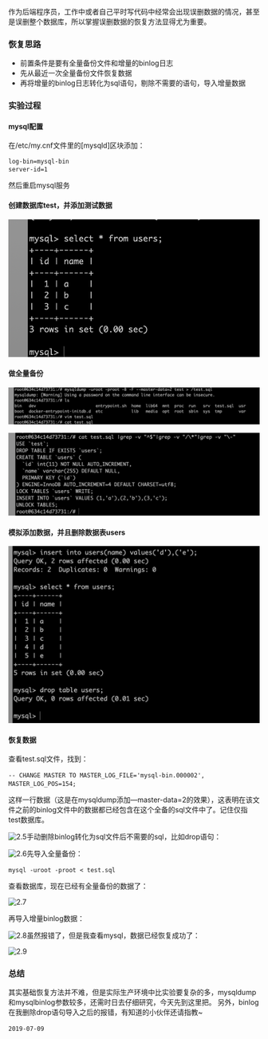 作为后端程序员，工作中或者自己平时写代码中经常会出现误删数据的情况，甚至是误删整个数据库，所以掌握误删数据的恢复方法显得尤为重要。

### 恢复思路

* 前置条件是要有全量备份文件和增量的binlog日志
* 先从最近一次全量备份文件恢复数据
* 再将增量的binlog日志转化为sql语句，剔除不需要的语句，导入增量数据

###  实验过程

#### mysql配置

在/etc/my.cnf文件里的[mysqld]区块添加：

```
log-bin=mysql-bin
server-id=1
```

然后重启mysql服务

#### 创建数据库test，并添加测试数据

![2.1](https://raw.githubusercontent.com/Purelightme/one-day-one-ask/master/images/2.1.png)

#### 做全量备份

![2.2](https://raw.githubusercontent.com/Purelightme/one-day-one-ask/master/images/2.2.png)

![2.3](https://raw.githubusercontent.com/Purelightme/one-day-one-ask/master/images/2.3.png)

#### 模拟添加数据，并且删除数据表users

![2.4](https://raw.githubusercontent.com/Purelightme/one-day-one-ask/master/images/2.4.png)

#### 恢复数据

查看test.sql文件，找到：

```-- CHANGE MASTER TO MASTER_LOG_FILE='mysql-bin.000002', MASTER_LOG_POS=154;```

这样一行数据（这是在mysqldump添加—master-data=2的效果），这表明在该文件之前的binlog文件中的数据都已经包含在这个全备的sql文件中了。记住仅指test数据库。





![2.5](https://raw.githubusercontent.com/Purelightme/one-day-one-ask/master/images/2.5.png)手动删除binlog转化为sql文件后不需要的sql，比如drop语句：



![2.6](https://raw.githubusercontent.com/Purelightme/one-day-one-ask/master/images/2.6.png)先导入全量备份：

```mysql -uroot -proot < test.sql```

查看数据库，现在已经有全量备份的数据了：

![2.7](https://raw.githubusercontent.com/Purelightme/one-day-one-ask/master/images/2.7.png)

再导入增量binlog数据：

![2.8](https://raw.githubusercontent.com/Purelightme/one-day-one-ask/master/images/2.8.png)虽然报错了，但是我查看mysql，数据已经恢复成功了：

![2.9](https://raw.githubusercontent.com/Purelightme/one-day-one-ask/master/images/2.9.png)

### 总结

其实基础恢复方法并不难，但是实际生产环境中比实验要复杂的多，mysqldump和mysqlbinlog参数较多，还需时日去仔细研究，今天先到这里把。
另外，binlog在我删除drop语句导入之后的报错，有知道的小伙伴还请指教~

```2019-07-09```
